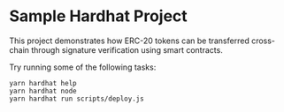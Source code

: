 # Sample Hardhat Project

This project demonstrates how ERC-20 tokens can be transferred cross-chain through signature verification using smart contracts.

Try running some of the following tasks:

```shell
yarn hardhat help
yarn hardhat node
yarn hardhat run scripts/deploy.js
```
